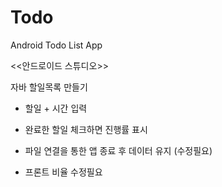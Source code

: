 # Todo
Android Todo List App


<<안드로이드 스튜디오>>

자바 할일목록 만들기

- 할일 + 시간 입력
- 완료한 할일 체크하면 진행률 표시
- 파일 연결을 통한 앱 종료 후 데이터 유지 (수정필요)



- 프론트 비율 수정필요
